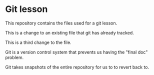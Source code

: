 # Git lesson 

This repository contains the files used for a git lesson.

This is a change to an existing file that git has already tracked.

This is a third change to the file.

Git is a version control system that prevents us having the "final doc" problem.

Git takes snapshots of the entire repository for us to to revert back to.
